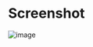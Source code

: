 # Screenshot
![image](https://github.com/youssefelfeky1/TimerApp_Jetpack_Compose/assets/124710627/4f13bf30-d2a0-4458-b09c-448dc4ffb7ed)
